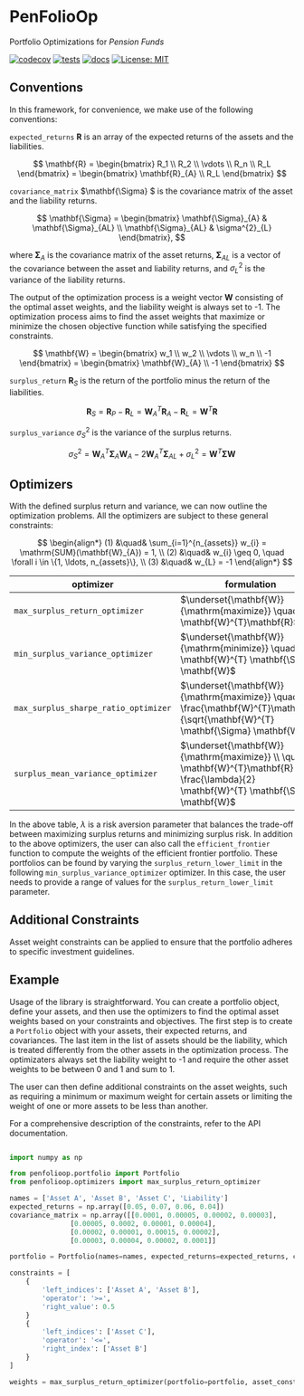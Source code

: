 # PenFolioOp
Portfolio Optimizations for *Pension Funds*

[![codecov](https://codecov.io/gh/quantfinlib/heavy-tail/graph/badge.svg?token=Z60B2PYJ44)](https://codecov.io/gh/quantfinlib/penfolioop)
[![tests](https://github.com/quantfinlib/heavy-tail/actions/workflows/test.yml/badge.svg)](https://github.com/quantfinlib/heavy-tail/actions/workflows/test.yml)
[![docs](https://github.com/quantfinlib/heavy-tail/actions/workflows/gh-pages.yml/badge.svg)](https://github.com/quantfinlib/heavy-tail/actions/workflows/gh-pages.yml)
[![License: MIT](https://img.shields.io/badge/license-MIT-blue.svg?style=flat)](https://github.com/quantfinlib/heavy-tail/blob/main/LICENSE)


## Conventions

In this framework, for convenience, we make use of the following conventions:

`expected_returns` $\mathbf{R}$ is an array of the expected returns of the assets and the liabilities.

$$
\mathbf{R} = \begin{bmatrix}
R_1 \\
R_2 \\
\vdots \\
R_n \\
R_L
\end{bmatrix} = \begin{bmatrix}
\mathbf{R}_{A} \\
R_L
\end{bmatrix}
$$

`covariance_matrix` $\mathbf{\Sigma} $ is the covariance matrix of the asset and the liability returns.

$$
\mathbf{\Sigma} = \begin{bmatrix}
\mathbf{\Sigma}_{A} & \mathbf{\Sigma}_{AL} \\
\mathbf{\Sigma}_{AL} & \sigma^{2}_{L}
\end{bmatrix},
$$

where $\mathbf{\Sigma}_{A}$ is the covariance matrix of the asset returns, $\mathbf{\Sigma}_{AL}$ is a vector of the covariance between the asset and liability returns, and $\sigma^{2}_{L}$ is the variance of the liability returns.

The output of the optimization process is a weight vector $\mathbf{W}$ consisting of the optimal asset weights, and the liability weight is always set to -1. The optimization process aims to find the asset weights that maximize or minimize the chosen objective function while satisfying the specified constraints.

$$
\mathbf{W} = \begin{bmatrix}
w_1 \\
w_2 \\
\vdots \\
w_n \\
-1
\end{bmatrix} = \begin{bmatrix}
\mathbf{W}_{A} \\
-1
\end{bmatrix}
$$

`surplus_return` $\mathbf{R}_{S}$ is the return of the portfolio minus the return of the liabilities.

$$
\mathbf{R}_{S} = \mathbf{R}_{P} - \mathbf{R}_{L} = \mathbf{W}_{A} ^ {T}\mathbf{R}_{A} - \mathbf{R}_{L} = \mathbf{W} ^ {T} \mathbf{R}
$$


`surplus_variance` $\sigma^{2}_{S}$ is the variance of the surplus returns.

$$
\sigma^{2}_{S} = \mathbf{W}_{A}^{T} \mathbf{\Sigma}_{A} \mathbf{W}_{A} - 2 \mathbf{W}_{A}^{T} \mathbf{\Sigma}_{AL} + \sigma^{2}_{L} = \mathbf{W}^{T} \mathbf{\Sigma} \mathbf{W}
$$

## Optimizers

With the defined surplus return and variance, we can now outline the optimization problems.
All the optimizers are subject to these general constraints:

$$
    \begin{align*}
    (1) &\quad& \sum_{i=1}^{n_{assets}} w_{i} = \mathrm{SUM}(\mathbf{W}_{A}) = 1, \\
    (2) &\quad& w_{i} \geq 0, \quad \forall i \in \{1, \ldots, n_{assets}\}, \\
    (3) &\quad& w_{L} = -1
    \end{align*}
$$



| optimizer                                | formulation                                                              |   constraints                                                   |
|------------------------------------------|--------------------------------------------------------------------------|-----------------------------------------------------------------|
| `max_surplus_return_optimizer`| $\underset{\mathbf{W}}{\mathrm{maximize}} \quad \mathbf{W}^{T}\mathbf{R}$           | $\mathbf{W}^{T} \mathbf{\Sigma} \mathbf{W} \leq$ `surplus_risk_upper_limit`|
| `min_surplus_variance_optimizer`| $\underset{\mathbf{W}}{\mathrm{minimize}} \quad \mathbf{W}^{T} \mathbf{\Sigma} \mathbf{W}$           | $\mathbf{W}^{T}\mathbf{R} \geq$ `surplus_return_lower_limit`|
| `max_surplus_sharpe_ratio_optimizer`| $\underset{\mathbf{W}}{\mathrm{maximize}} \quad \frac{\mathbf{W}^{T}\mathbf{R}}{\sqrt{\mathbf{W}^{T} \mathbf{\Sigma} \mathbf{W}}}$           | `None` |
| `surplus_mean_variance_optimizer`| $\underset{\mathbf{W}}{\mathrm{maximize}} \\ \quad  \mathbf{W}^{T}\mathbf{R} -  \frac{\lambda}{2}  \mathbf{W}^{T} \mathbf{\Sigma} \mathbf{W}$           | `None` |

In the above table, $\lambda$ is a risk aversion parameter that balances the trade-off between maximizing surplus returns and minimizing surplus risk.
In addition to the above optimizers, the user can also call the `efficient_frontier` function to compute the weights of the efficient frontier portfolio.
These portfolios can be found by varying the  `surplus_return_lower_limit` in the following `min_surplus_variance_optimizer` optimizer. In this case, the user needs to provide a range of values for the `surplus_return_lower_limit` parameter.


## Additional Constraints

Asset weight constraints can be applied to ensure that the portfolio adheres to specific investment guidelines. 



## Example

Usage of the library is straightforward. You can create a portfolio object, define your assets, and then use the optimizers to find the optimal asset weights based on your constraints and objectives.
The first step is to create a `Portfolio` object with your assets, their expected returns, and covariances. The last item in the list of assets should be the liability, which is treated differently from the other assets in the optimization process. The optimizaters always set the liability weight to -1 and require the other asset weights to be between 0 and 1 and sum to 1.

The user can then define additional constraints on the asset weights, such as requiring a minimum or maximum weight for certain assets or limiting the weight of one or more assets to be less than another.

For a comprehensive description of the constraints, refer to the API documentation.


```python

import numpy as np

from penfolioop.portfolio import Portfolio
from penfolioop.optimizers import max_surplus_return_optimizer

names = ['Asset A', 'Asset B', 'Asset C', 'Liability']
expected_returns = np.array([0.05, 0.07, 0.06, 0.04])
covariance_matrix = np.array([[0.0001, 0.00005, 0.00002, 0.00003],
               [0.00005, 0.0002, 0.00001, 0.00004],
               [0.00002, 0.00001, 0.00015, 0.00002],
               [0.00003, 0.00004, 0.00002, 0.0001]]

portfolio = Portfolio(names=names, expected_returns=expected_returns, covariance_matrix=covariance_matrix)

constraints = [
    {
        'left_indices': ['Asset A', 'Asset B'],
        'operator': '>=',
        'right_value': 0.5
    }
    {
        'left_indices': ['Asset C'],
        'operator': '<=',
        'right_index': ['Asset B']
    }
]

weights = max_surplus_return_optimizer(portfolio=portfolio, asset_constraints=constraints, surplus_risk_upper_limit=0.0001)

